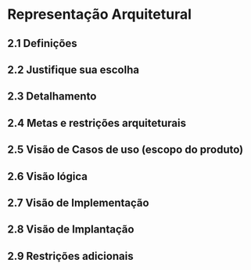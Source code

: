 # Representação Arquitetural

## 2.1 Definições

## 2.2 Justifique sua escolha

## 2.3 Detalhamento

## 2.4 Metas e restrições arquiteturais

## 2.5 Visão de Casos de uso (escopo do produto)

## 2.6 Visão lógica

## 2.7 Visão de Implementação

## 2.8 Visão de Implantação

## 2.9 Restrições adicionais